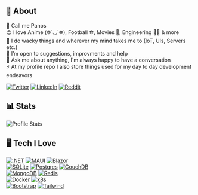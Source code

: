## 🌠 About

🪪 Call me Panos  
😍 I love Anime (❁´◡`❁), Football ⚽, Movies 🎥, Engineering 🧑‍🔬 & more  
🔭 I do wacky things and wherever my mind takes me to (IoT, UIs, Servers etc.)  
🤝 I’m open to suggestions, improvments and help  
💬 Ask me about anything, I'm always happy to have a conversation  
⚡ At my profile repo I also store things used for my day to day development endeavors  

[![Twitter](https://img.shields.io/badge/Twitter-%231DA1F2.svg?logo=Twitter&logoColor=white)](https://twitter.com/panoukos41) [![LinkedIn](https://img.shields.io/badge/LinkedIn-%230077B5.svg?logo=linkedin&logoColor=white)](https://linkedin.com/in/panoukos) [![Reddit](https://img.shields.io/badge/Reddit-%23FF4500.svg?logo=Reddit&logoColor=white)](https://reddit.com/user/panoukos41)  

## 📊 Stats
![Profile Stats](https://github-readme-stats.vercel.app/api?username=panoukos41&theme=radical&hide_border=true&show_icons=true)

## 🖥️ Tech I Love
[![.NET](https://img.shields.io/badge/.NET-512bd4?style=for-the-badge&logo=.net&logoColor=white)](https://dotnet.microsoft.com)
[![MAUI](https://img.shields.io/badge/MAUI-512bd4?style=for-the-badge&logo=.net&logoColor=white)](https://dotnet.microsoft.com/apps/maui)
[![Blazor](https://img.shields.io/badge/Blazor-5c2d91?style=for-the-badge&logo=blazor&logoColor=white)](https://dotnet.microsoft.com/apps/aspnet/web-apps/blazor)  
[![SQLite](https://img.shields.io/badge/sqlite-003b57.svg?style=for-the-badge&logo=sqlite&logoColor=white)](https://www.sqlite.org/index.html)
[![Postgres](https://img.shields.io/badge/postgres-2f6792.svg?style=for-the-badge&logo=postgresql&logoColor=white)](https://www.postgresql.org/)
[![CouchDB](https://img.shields.io/badge/CouchDB-e32428?style=for-the-badge&logo=apachecouchdb&logoColor=white)](https://couchdb.apache.org/)  
[![MongoDB](https://img.shields.io/badge/MongoDB-07ab4f.svg?style=for-the-badge&logo=mongodb&logoColor=white)](https://www.mongodb.com/)
[![Redis](https://img.shields.io/badge/redis-%23DD0031.svg?style=for-the-badge&logo=redis&logoColor=white)](https://redis.io/)  
[![Docker](https://img.shields.io/badge/docker-086dd7.svg?style=for-the-badge&logo=docker&logoColor=white)](https://www.docker.com/)
[![k8s](https://img.shields.io/badge/K8S-326de6.svg?style=for-the-badge&logo=kubernetes&logoColor=white)](https://www.docker.com/)  
[![Bootstrap](https://img.shields.io/badge/bootstrap-7952b3.svg?style=for-the-badge&logo=bootstrap&logoColor=white)](https://getbootstrap.com/)
[![Tailwind](https://img.shields.io/badge/Tailwind-38bdf8.svg?style=for-the-badge&logo=tailwind&logoColor=white)](https://getbootstrap.com/)
